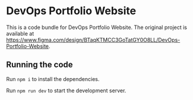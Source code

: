 
  # DevOps Portfolio Website

  This is a code bundle for DevOps Portfolio Website. The original project is available at https://www.figma.com/design/BTaqKTMCC3GoTatGY0O8LL/DevOps-Portfolio-Website.

  ## Running the code

  Run `npm i` to install the dependencies.

  Run `npm run dev` to start the development server.
  